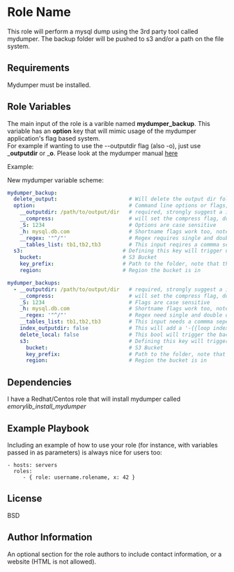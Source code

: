 Role Name
=========

This role will perform a mysql dump using the 3rd party tool called mydumper. The backup folder will be pushed to s3 and/or a path on the file system.

Requirements
------------

Mydumper must be installed.

Role Variables
--------------

The main input of the role is a varible named __mydumper_backup__. This variable has an __option__ key that will mimic usage of the mydumper application's flag based system.  
For example if wanting to use the --outputdir flag (also -o), just use ___outputdir__ or ___o__.
Please look at the mydumper manual [here](https://github.com/maxbube/mydumper/blob/master/docs/mydumper_usage.rst)

Example:

New mydumper variable scheme:
```yaml
mydumper_backup:
  delete_output:                       # Will delete the output dir folder at the end of the script when true, default is false
  option:                              # Command line options or flags, underscores are converted into dashes
    __outputdir: /path/to/output/dir   # required, strongly suggest a iso8601 timestamp if S3 storage is desired
    __compress:                        # will set the compress flag, do not add a value.
    _S: 1234                           # Options are case sensitive
    _h: mysql.db.com                   # Shortname flags work too, note the single underscore.
    __regex: '"^/"'                    # Regex requires single and double quotes
    __tables_list: tb1,tb2,tb3         # This input reqires a commma seperated list
  s3:                                # Defining this key will trigger upload to S3, either path or s3 must be specified
    bucket:                          # S3 Bucket
    key_prefix:                      # Path to the folder, note that the outputdir will be appended to this prefix automatically
    region:                          # Region the bucket is in
```


```yaml
mydumper_backups:
  - __outputdir: /path/to/output/dir   # required, strongly suggest a iso8601 timestamp if S3 storage is desired
    __compress:                        # will set the compress flag, do not add a value.
    _S: 1234                           # Flags are case sensitive
    _h: mysql.db.com                   # Shortname flags work too, note the single underscore.
    __regex: '"^/"'                    # Regex need single and double quotes
    __tables_list: tb1,tb2,tb3         # This input needs a commma seperate list
    index_outputdir: false             # This will add a '-{{loop index }}' number to the outputdir, useful for keeping multi dumps seperate from each other.
    delete_local: false                # This bool will trigger the backup to be deleted at the end of the process, useful if you only want to store in s3
    s3:                                # Defining this key will trigger upload to S3
      bucket:                          # S3 Bucket
      key_prefix:                      # Path to the folder, note that the outputdir will be appended to this prefix automatically
      region:                          # Region the bucket is in
```

Dependencies
------------

I have a Redhat/Centos role that will install mydumper called _emorylib_install_mydumper_

Example Playbook
----------------

Including an example of how to use your role (for instance, with variables passed in as parameters) is always nice for users too:

    - hosts: servers
      roles:
         - { role: username.rolename, x: 42 }

License
-------

BSD

Author Information
------------------

An optional section for the role authors to include contact information, or a website (HTML is not allowed).
